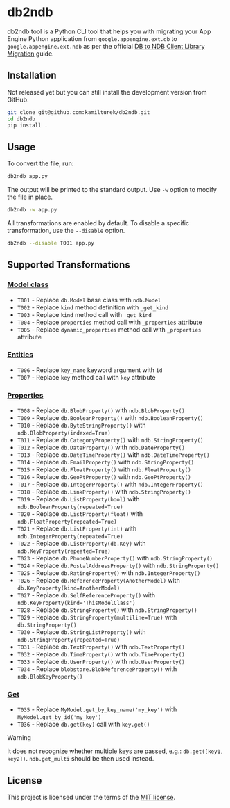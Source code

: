 # db2ndb

db2ndb tool is a Python CLI tool that helps you with migrating your App Engine
Python application from `google.appengine.ext.db` to `google.appengine.ext.ndb`
as per the official [DB to NDB Client Library Migration](https://cloud.google.com/appengine/docs/legacy/standard/python/ndb/db_to_ndb)
guide.

## Installation

Not released yet but you can still install the development version from GitHub.

```sh
git clone git@github.com:kamilturek/db2ndb.git
cd db2ndb
pip install .
```

## Usage

To convert the file, run:

```sh
db2ndb app.py
```

The output will be printed to the standard output. Use `-w` option to modify the
file in place.

```sh
db2ndb -w app.py
```

All transformations are enabled by default.
To disable a specific transformation, use the `--disable` option.

```sh
db2ndb --disable T001 app.py
```

## Supported Transformations

### [Model class](https://cloud.google.com/appengine/docs/legacy/standard/python/ndb/db_to_ndb#model_class)

- `T001` - Replace `db.Model` base class with `ndb.Model`
- `T002` - Replace `kind` method definition with `_get_kind`
- `T003` - Replace `kind` method call with `_get_kind`
- `T004` - Replace `properties` method call with `_properties` attribute
- `T005` - Replace `dynamic_properties` method call with `_properties` attribute

### [Entities](https://cloud.google.com/appengine/docs/legacy/standard/python/ndb/db_to_ndb#entities)

- `T006` - Replace `key_name` keyword argument with `id`
- `T007` - Replace `key` method call with `key` attribute

### [Properties](https://cloud.google.com/appengine/docs/legacy/standard/python/ndb/db_to_ndb#properties)

- `T008` - Replace `db.BlobProperty()` with `ndb.BlobProperty()`
- `T009` - Replace `db.BooleanProperty()` with `ndb.BooleanProperty()`
- `T010` - Replace `db.ByteStringProperty()` with `ndb.BlobProperty(indexed=True)`
- `T011` - Replace `db.CategoryProperty()` with `ndb.StringProperty()`
- `T012` - Replace `db.DateProperty()` with `ndb.DateProperty()`
- `T013` - Replace `db.DateTimeProperty()` with `ndb.DateTimeProperty()`
- `T014` - Replace `db.EmailProperty()` with `ndb.StringProperty()`
- `T015` - Replace `db.FloatProperty()` with `ndb.FloatProperty()`
- `T016` - Replace `db.GeoPtProperty()` with `ndb.GeoPtProperty()`
- `T017` - Replace `db.IntegerProperty()` with `ndb.IntegerProperty()`
- `T018` - Replace `db.LinkProperty()` with `ndb.StringProperty()`
- `T019` - Replace `db.ListProperty(bool)` with `ndb.BooleanProperty(repeated=True)`
- `T020` - Replace `db.ListProperty(float)` with `ndb.FloatProperty(repeated=True)`
- `T021` - Replace `db.ListProperty(int)` with `ndb.IntegerProperty(repeated=True)`
- `T022` - Replace `db.ListProperty(db.Key)` with `ndb.KeyProperty(repeated=True)`
- `T023` - Replace `db.PhoneNumberProperty()` with `ndb.StringProperty()`
- `T024` - Replace `db.PostalAddressProperty()` with `ndb.StringProperty()`
- `T025` - Replace `db.RatingProperty()` with `ndb.IntegerProperty()`
- `T026` - Replace `db.ReferenceProperty(AnotherModel)` with `db.KeyProperty(kind=AnotherModel)`
- `T027` - Replace `db.SelfReferenceProperty()` with `ndb.KeyProperty(kind='ThisModelClass')`
- `T028` - Replace `db.StringProperty()` with `ndb.StringProperty()`
- `T029` - Replace `db.StringProperty(multiline=True)` with `db.StringProperty()`
- `T030` - Replace `db.StringListProperty()` with `ndb.StringProperty(repeated=True)`
- `T031` - Replace `db.TextProperty()` with `ndb.TextProperty()`
- `T032` - Replace `db.TimeProperty()` with `ndb.TimeProperty()`
- `T033` - Replace `db.UserProperty()` with `ndb.UserProperty()`
- `T034` - Replace `blobstore.BlobReferenceProperty()` with `ndb.BlobKeyProperty()`

### [Get](https://cloud.google.com/appengine/docs/legacy/standard/python/ndb/db_to_ndb#get)

- `T035` - Replace `MyModel.get_by_key_name('my_key')` with `MyModel.get_by_id('my_key')`
- `T036` - Replace `db.get(key)` call with `key.get()`

> [!WARNING]
> It does not recognize whether multiple keys are passed, e.g.:
>`db.get([key1, key2])`. `ndb.get_multi` should be then used instead.

## License

This project is licensed under the terms of the [MIT license](./LICENSE).
